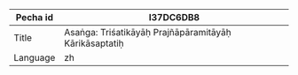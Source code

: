 |Pecha id | I37DC6DB8
| --- | --- 
|Title | Asaṅga: Triśatikāyāḥ Prajñāpāramitāyāḥ Kārikāsaptatiḥ
|Language | zh